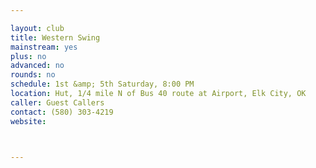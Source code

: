 ```yaml
---

layout: club
title: Western Swing
mainstream: yes
plus: no
advanced: no
rounds: no
schedule: 1st &amp; 5th Saturday, 8:00 PM
location: Hut, 1/4 mile N of Bus 40 route at Airport, Elk City, OK
caller: Guest Callers
contact: (580) 303-4219
website: 



---
```



